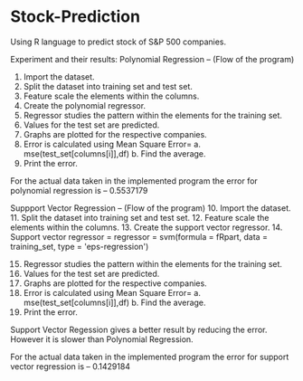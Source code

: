 # Stock-Prediction
Using R language to predict stock of S&amp;P 500 companies.

Experiment and their results:
Polynomial Regression – (Flow of the program)
1.	Import the dataset.
2.	Split the dataset into training set and test set.
3.	Feature scale the elements within the columns.
4.	Create the polynomial regressor.
5.	Regressor studies the pattern within the elements for the training set.
6.	Values for the test set are predicted.
7.	Graphs are plotted for the respective companies.
8.	Error is calculated using Mean Square Error=
a. mse(test_set[columns[i]],df)
b. Find the average.
9.	Print the error.

For the actual data taken in the implemented program the error for polynomial regression is –
0.5537179


Suppport Vector Regression – (Flow of the program)
10.	Import the dataset.
11.	Split the dataset into training set and test set.
12.	Feature scale the elements within the columns.
13.	Create the support vector regressor.
14.	Support vector regressor = 
      regressor = svm(formula = fRpart, data = training_set, type = 'eps-regression')

15.	Regressor studies the pattern within the elements for the training set.
16.	Values for the test set are predicted.
17.	Graphs are plotted for the respective companies.
18.	Error is calculated using Mean Square Error=
a. mse(test_set[columns[i]],df)
b. Find the average.
19.	Print the error.


Support Vector Regession gives a better result by reducing the error. However it is slower than Polynomial Regression.

For the actual data taken in the implemented program the error for support vector regression is –
0.1429184
